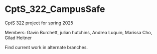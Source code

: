# CptS_322_CampusSafe
CptS 322 project for spring 2025

Members:
Gavin Burchett, julian hutchins, Andrea Luquin, Marissa Cho, Gilad Heitner

Find current work in alternate branches.
